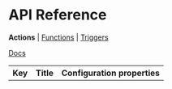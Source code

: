 <title>API Actions</title>

# API Reference
**Actions** | [Functions](./api-functions.html) | [Triggers](./api-triggers.html)

[Docs](./)

<table>
  <tr>
    <th>Key</th>
    <th>Title</th>
    <th>Configuration properties</th>
  </tr>
</table>

<script type="module" src="../scripts/docs.js"></script>
<script type="module">
  docs_fetchWithCache('../functions.json').then(res => res.json()).then(res => {
    if (res.status !== 'success') {
      console.log('Non success response received from Modd.io API: %o', res);
      alert('Non-success response received from Modd.io API. Check console for details.');
      return;
    }
    const table = document.querySelector('table');
    for (const func of res.message) {
      if (func.data.type === 'action') {
        const row = table.insertRow();
        row.insertCell().textContent = func.key;
        row.insertCell().textContent = func.title;
        row.insertCell().textContent = `{ ${func.data.fragments.filter(frag => frag.field && (frag.type === 'variable' || func.data.fields)).map(frag => `${frag.field}: ${frag.type === 'variable' ? frag.extraData?.dataType || frag.dataType : 'action[]'}`).join(', ')} }`;
      }
    }
  }).catch(err => {
    console.error(err);
    alert('An error occured while fetching Modd.io API. Check console for details.');
  });
</script>